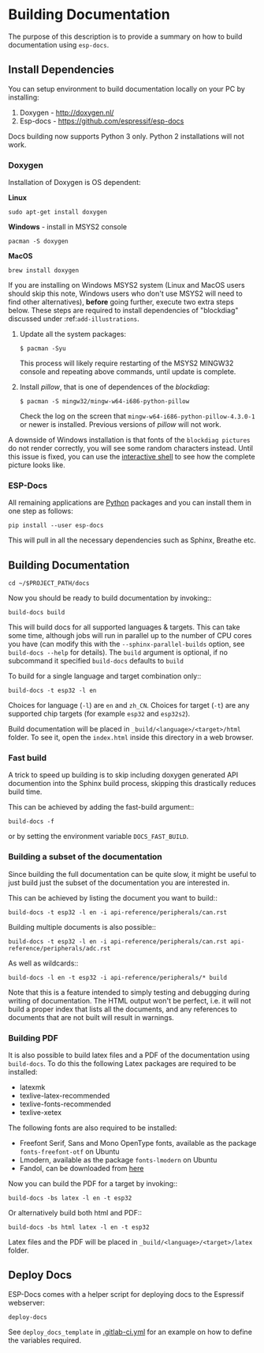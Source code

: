 # Building Documentation
The purpose of this description is to provide a summary on how to build documentation using `esp-docs`.


## Install Dependencies


You can setup environment to build documentation locally on your PC by installing:

1. Doxygen - http://doxygen.nl/
2. Esp-docs - https://github.com/espressif/esp-docs

Docs building now supports Python 3 only. Python 2 installations will not work.

### Doxygen

Installation of Doxygen is OS dependent:

**Linux**

	sudo apt-get install doxygen

**Windows** - install in MSYS2 console

	pacman -S doxygen

**MacOS**

	brew install doxygen


If you are installing on Windows MSYS2 system (Linux and MacOS users should skip this note, Windows users who don't use MSYS2 will need to find other alternatives), **before** going further, execute two extra steps below. These steps are required to install dependencies of "blockdiag" discussed under :ref:`add-illustrations`.

1.  Update all the system packages:

        $ pacman -Syu

    This process will likely require restarting of the MSYS2 MINGW32 console and repeating above commands, until update is complete.

2.  Install *pillow*, that is one of dependences of the *blockdiag*:

        $ pacman -S mingw32/mingw-w64-i686-python-pillow

    Check the log on the screen that ``mingw-w64-i686-python-pillow-4.3.0-1`` or newer is installed. Previous versions of *pillow* will not work.

A downside of Windows installation is that fonts of the `blockdiag pictures` do not render correctly, you will see some random characters instead. Until this issue is fixed, you can use the [interactive shell](http://interactive.blockdiag.com/?compression=deflate&src=eJxlUMFOwzAMvecrrO3aITYQQirlAIIzEseJQ5q4TUSIq8TVGIh_J2m7jbKc7Ge_5_dSO1Lv2soWvoVYgieNoMh7VGzJR9FJtugZ7lYQ0UcKEbYNOY36rRQHZHUPT68vV5tceGLbWCUzPfeaFFMoBZzecVc56vWwJFnWMmJ59CCZg617xpOFbTSyw0pmvT_HJ7hxtFNGBr6wvuu5SCkchcrZ1vAeXZomznh5YgTqfcpR02cBO6vZVDeXBRjMjKEcFRbLh8f18-Z2UUBDnqP9wmp9ncRmSSfND2ldGo2h_zse407g0Mxc1q7HzJ3-4jzYYTJjtQH3iSV-fgFzx50J) to see how the complete picture looks like.


### ESP-Docs


All remaining applications are [Python](https://www.python.org/) packages and you can install them in one step as follows:

	pip install --user esp-docs

This will pull in all the necessary dependencies such as Sphinx, Breathe etc.

## Building Documentation


    cd ~/$PROJECT_PATH/docs

Now you should be ready to build documentation by invoking::

    build-docs build

This will build docs for all supported languages & targets. This can take some time, although jobs will run in parallel up to the number of CPU cores you have (can modify this with the ``--sphinx-parallel-builds`` option, see ``build-docs --help`` for details). The `build` argument is optional, if no subcommand it specified `build-docs` defaults to `build`

To build for a single language and target combination only::

    build-docs -t esp32 -l en

Choices for language (``-l``) are ``en`` and ``zh_CN``. Choices for target (``-t``) are any supported chip targets (for example ``esp32`` and ``esp32s2``).

Build documentation will be placed in ``_build/<language>/<target>/html`` folder. To see it, open the ``index.html`` inside this directory in a web browser.

### Fast build
A trick to speed up building is to skip including doxygen generated API documention into the Sphinx build process, skipping this drastically reduces build time.

This can be achieved by adding the fast-build argument::

    build-docs -f

or by setting the environment variable `DOCS_FAST_BUILD`.

### Building a subset of the documentation
Since building the full documentation can be quite slow, it might be useful to just build just the subset of the documentation you are interested in.

This can be achieved by listing the document you want to build::

    build-docs -t esp32 -l en -i api-reference/peripherals/can.rst

Building multiple documents is also possible::

    build-docs -t esp32 -l en -i api-reference/peripherals/can.rst api-reference/peripherals/adc.rst

As well as wildcards::

    build-docs -l en -t esp32 -i api-reference/peripherals/* build

Note that this is a feature intended to simply testing and debugging during writing of documentation. The HTML output won't be perfect, i.e. it will not build a proper index that lists all the documents, and any references to documents that are not built will result in warnings.

### Building PDF
It is also possible to build latex files and a PDF of the documentation using ``build-docs``. To do this the following Latex packages are required to be installed:

 * latexmk
 * texlive-latex-recommended
 * texlive-fonts-recommended
 * texlive-xetex

The following fonts are also required to be installed:

 * Freefont Serif, Sans and Mono OpenType fonts, available as the package ``fonts-freefont-otf`` on Ubuntu
 * Lmodern, available as the package ``fonts-lmodern`` on Ubuntu
 * Fandol, can be downloaded from [here](https://ctan.org/tex-archive/fonts/fandol)

Now you can build the PDF for a target by invoking::

    build-docs -bs latex -l en -t esp32

Or alternatively build both html and PDF::

    build-docs -bs html latex -l en -t esp32

Latex files and the PDF will be placed in ``_build/<language>/<target>/latex`` folder.

## Deploy Docs

ESP-Docs comes with a helper script for deploying docs to the Espressif webserver:

    deploy-docs

See `deploy_docs_template` in [.gitlab-ci.yml](../.gitlab-ci.yml) for an example on how to define the variables required.

